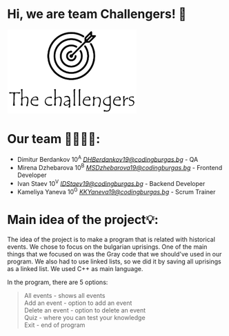 # Hi, we are team Challengers! 🎯
<img src="history-linked-list/history-linked-list/Pictures/logo-cropped.png" width="300px">

# Our team 🙋‍♀️🙋‍♂️:
- Dimitur Berdankov 10<sup>A</sup> *<DHBerdankov19@codingburgas.bg>* - QA
- Mirena Dzhebarova 10<sup>B</sup> *<MSDzhebarova19@codingburgas.bg>* - Frontend Developer
- Ivan Staev 10<sup>V</sup> *<IDStaev19@codingburgas.bg>* - Backend Developer
- Kameliya Yaneva 10<sup>G</sup> *<KKYaneva19@codingburgas.bg>* - Scrum Trainer

# Main idea of the project💡:
The idea of the project is to make a program that is related with historical events. We chose to focus on the bulgarian uprisings.
One of the main things that we focused on was the Gray code that we should've used in our program. We also had to use linked lists, so we did it by saving all uprisings as a linked list. We used C++ as main language.

In the program, there are 5 options:

> All events - shows all events <br>
> Add an event - option to add an event <br>
> Delete an event - option to delete an event <br>
> Quiz - where you can test your knowledge <br>
> Exit - end of program <br>

